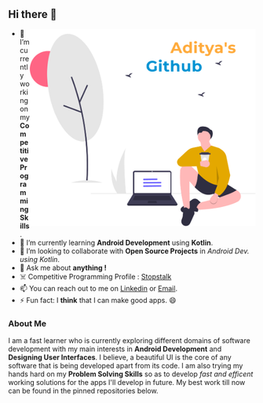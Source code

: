 ## Hi there 👋 

<img src="https://github.com/ydasc815/ydasc815/blob/master/Group%201%402x.png" width="460" height="400" align="right">

- 🔭 I’m currently working on my <B>Competitive Programming Skills</B>.
- 🌱 I’m currently learning <B>Android Development</B> using <B>Kotlin</B>.
- 👯 I’m looking to collaborate with <B>Open Source Projects</B> in <i>Android Dev. using Kotlin</i>.
- 💬 Ask me about <B>anything !</B>
- :skull_and_crossbones: Competitive Programming Profile : [Stopstalk](https://www.stopstalk.com/user/profile/icgadi99)
- 📫 You can reach out to me on [Linkedin](https://www.linkedin.com/in/icgadi99/) or [Email](icgadi99@gmail.com).
- ⚡ Fun fact: I <B>think</B> that I can make good apps. 😄

### About Me
I am a fast learner who is currently exploring different domains of software development with my main interests in <B>Android Development</B> and <B>Designing User Interfaces</B>.  I believe, a beautiful UI is the core of any software that is being developed apart from its code. I am also trying my hands hard on my <B>Problem Solving Skills</B> so as to develop <i>fast and efficent</i> working solutions for the apps I'll develop in future. My best work till now can be found in the pinned repositories below.
